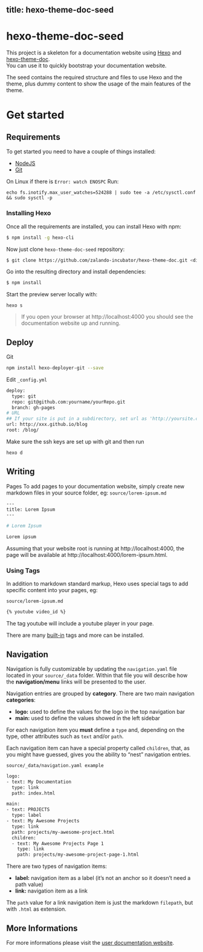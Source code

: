 title: hexo-theme-doc-seed
---

# hexo-theme-doc-seed

This project is a skeleton for a documentation website using [Hexo](https://hexo.io) and [hexo-theme-doc](https://github.com/zalando-incubator/hexo-theme-doc).   
You can use it to quickly bootstrap your documentation website.

The seed contains the required structure and files to use Hexo and the theme, plus dummy content to show the usage of the main features of the theme.

# Get started

## Requirements
To get started you need to have a couple of things installed:

* [NodeJS](https://nodejs.org/)
* [Git](https://git-scm.com/)

On Linux if there is ``Error: watch ENOSPC`` Run:

``echo fs.inotify.max_user_watches=524288 | sudo tee -a /etc/sysctl.conf && sudo sysctl -p``

### Installing Hexo
Once all the requirements are installed, you can install Hexo with npm:
```bash
$ npm install -g hexo-cli
```

Now just clone `hexo-theme-doc-seed` repository:

```bash
$ git clone https://github.com/zalando-incubator/hexo-theme-doc.git <directory>
```

Go into the resulting directory and install dependencies:

```bash
$ npm install
```

Start the preview server locally with:

```
hexo s
```

> If you open your browser at http://localhost:4000 you should see the documentation website up and running.

## Deploy

Git
```bash
npm install hexo-deployer-git --save
```
Edit ``_config.yml``

```bash
deploy:
  type: git
  repo: git@github.com:yourname/yourRepo.git
  branch: gh-pages
# URL
## If your site is put in a subdirectory, set url as 'http://yoursite.com/child' and root as '/child/'
url: http://xxx.github.io/blog
root: /blog/
```
Make sure the ssh keys are set up with git and then run
```bash
hexo d
```
## Writing

Pages
To add pages to your documentation website, simply create new markdown files in your source folder, eg:
``source/lorem-ipsum.md``
```bash
---
title: Lorem Ipsum
---

# Lorem Ipsum

Lorem ipsum
```

Assuming that your website root is running at http://localhost:4000, the page will be available at http://localhost:4000/lorem-ipsum.html.

### Using Tags
In addition to markdown standard markup, Hexo uses special tags to add specific content into your pages, eg:

``source/lorem-ipsum.md``
```bash
{% youtube video_id %}
```
The tag youtube will include a youtube player in your page.

There are many [built-in](https://hexo.io/docs/tag-plugins.html) tags and more can be installed.

## Navigation
Navigation is fully customizable by updating the ``navigation.yaml`` file located in your ``source/_data`` folder.
Within that file you will describe how the **navigation/menu** links will be presented to the user.

Navigation entries are grouped by **category**.
There are two main navigation **categories**:

* **logo:** used to define the values for the logo in the top navigation bar
* **main:** used to define the values showed in the left sidebar

For each navigation item you **must** define a ``type`` and, depending on the type, other attributes such as ``text`` and/or ``path``.

Each navigation item can have a special property called ``children``, that, as you might have guessed, gives you the ability to “nest” navigation entries.

``source/_data/navigation.yaml example``
```bash
logo:
- text: My Documentation
  type: link
  path: index.html

main:
- text: PROJECTS
  type: label
- text: My Awesome Projects
  type: link
  path: projects/my-awesome-project.html
  children:
  - text: My Awesome Projects Page 1
    type: link
    path: projects/my-awesome-project-page-1.html
```
There are two types of navigation items:

* **label:** navigation item as a label (it’s not an anchor so it doesn’t need a path value)
* **link:** navigation item as a link

The ``path`` value for a link navigation item is just the markdown ``filepath``, but with ``.html`` as extension.

## More Informations

For more informations please visit the [user documentation website](https://zalando-incubator.github.io/hexo-theme-doc/).
